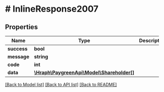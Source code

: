 # # InlineResponse2007

## Properties

Name | Type | Description | Notes
------------ | ------------- | ------------- | -------------
**success** | **bool** |  | [optional]
**message** | **string** |  | [optional]
**code** | **int** |  | [optional]
**data** | [**\Hraph\PaygreenApi\Model\Shareholder[]**](Shareholder.md) |  | [optional]

[[Back to Model list]](../../README.md#models) [[Back to API list]](../../README.md#endpoints) [[Back to README]](../../README.md)
